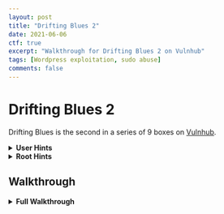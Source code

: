 ```yaml
---
layout: post
title: "Drifting Blues 2"
date: 2021-06-06
ctf: true
excerpt: "Walkthrough for Drifting Blues 2 on Vulnhub"
tags: [Wordpress exploitation, sudo abuse]
comments: false
---
```


# Drifting Blues 2

Drifting Blues is the second in a series of 9 boxes on [Vulnhub](https://www.vulnhub.com/series/driftingblues,424/).

<details><summary><strong>User Hints</strong></summary>
<ul>
    <li>Have you enumerated the directories for the website?
    <li>Have you added an appropriate entry to your hosts file to properly view the site?
    <li>A well known CMS is running on this server, how can it be exploited?
</ul>
</details>

<details><summary><strong>Root Hints</strong></summary>
<ul>
    <li>What is one of the first commands ran to check the user's privileges to run elevated commands?
    <li>How can we exploit the executable listed?
</ul>
</details>


## Walkthrough

<details><summary><strong>Full Walkthrough</strong></summary>
First, let's find the IP address of the host by utilizing:
**`netdiscover -i eth0`** 

from our Kali host. After a few moments, you should be able to uncover the IP of our target system.

![Drifting Blues 2 netdiscover](/assets/img/driftingblues-2-1.png)

Once you have discovered the IP, let's enumerate this host to determine what ports/services are open/running. To do this, let's run:

**`threader3000`**

and enter the IP uncovered by netdiscover when prompted:

![Drifting Blues 2 threader3000](/assets/img/driftingblues-2-2.png)

Once prompted, let nmap run it's default scan that is built in to threader3000.

![Drifting Blues 2 nmap](/assets/img/driftingblues-2-3.png)

It appears that we have anonymous FTP open, along with SSH and an HTTP server. Let's look at the FTP server first.

Logging into the FTP server took a few attempts, but the username for anonymous access ended up being **ftp**. After entering this username, the password did not matter. Once connected, I ran:

**`ls`** 

followed by:

**`get secret.jpg`**

to list the directory contents and download the only file present. 

![Drifting Blues 2 FTP](/assets/img/driftingblues-2-4.png)

I opened the image file and didn't notice anything strange, and various steganography tools did not detect anything in the image.

With no luck here, I turned to the website running on port 80. Pulling up the initial website presented me with the following:

![Drifting Blues 2 initial website](/assets/img/driftingblues-2-5.png)

I decided to  enumerate the website with dirsearch by running:

**`python3 dirsearch.py -u http://<victim ip> -w /usr/share/wordlists/dirbuster/directory-list-lowerase-2.3-medium.txt`**

After a few minutes, the **/blog/** subdirectory was discovered.

![driftingblues-2-6](/assets/img/driftingblues-2-6.png)

Visiting this directory presented us with the following website. However, it appeared that it did not load properly. Placing my mouse over one of the titles showed that the website hostname was driftingblues.box:

![Drifting Blues 2 /blog/ website](/assets/img/driftingblues-2-7.png)

I edited my attacker pc's /etc/hosts file with:

**nano /etc/hosts**

and added the appropriate entry as shown below.

![Drifting Blues 2 /etc/hosts edit](/assets/img/driftingblues-2-8.png)

I then reloaded the website to see if it updated the appearance:

![Drifting Blues 2 /blog/ website properly loaded](/assets/img/driftingblues-2-9.png)

Based on prior experience with the layout of this site, I was pretty positive it was a WordPress website. I decided to run WPScan with the following parameters to enumerate the first 20 users on the box:

**`wpscan --url http://driftingblues.box/blog -e u1-20`**

![Drifting Blues 2 WPScan 1](/assets/img/driftingblues-2-10.png)

![Drifting Blues 2 WPScan 2](/assets/img/driftingblues-2-11.png)

![Drifting Blues 2 WPScan 3](/assets/img/driftingblues-2-12.png)

As shown above, the **albert** user was uncovered as part of this scan. Next, I used WPScan again with a different set of parameters to brute force the user password:

**`wpscan --url http://driftingblues.box/blog --passwords /usr/share/wordlists/rockyou.txt --usernames albert`**

![Drifting Blues 2 WPScan 4](/assets/img/driftingblues-2-13.png)

![Drifting Blues 2 WPScan 5](/assets/img/driftingblues-2-14.png)

After a few moments, the password of **scotland1** was uncovered. Next, I navigated to the admin login page located at **http://driftingblues.box/blog/wp-login.php** and logged in with the credentials uncovered by WPScan.

![Drifting Blues 2 WordPress Login](/assets/img/driftingblues-2-15.png)

Next, I clicked on **Appearance** on the left hand menu followed by **Theme Editor**. Once loaded, I clicked on the **404 Template** on the right hand side.

![Drifting Blues 2 WordPress edit theme](/assets/img/driftingblues-2-16.png)

Next, I copied Pentestmonkey's [Reverse PHP Shell](https://raw.githubusercontent.com/pentestmonkey/php-reverse-shell/master/php-reverse-shell.php) script and overwrote what was present in this template with that shell.

![Drifting Blues 2 Pentestmonkey Reverse PHP Shell](/assets/img/driftingblues-2-17.png)



![Drifting Blues 2 WordPress overwrite 404 Template](/assets/img/driftingblues-2-18.png)

After editing the IP address to match that of my attacker box in the WordPress Template I clicked on **Update File** to save my changes. Next, I opened up a netcat listener from terminal on my attacker box to catch a reverse shell with:

**`nc -nvlp 1234`**

![Drifting Blues 2 nc listener](/assets/img/driftingblues-2-19.png)

After starting the listener, I navigated to one of the blog entries and added **/a** to the url to force a 404 error page. 

![Drifting Blues 2 WordPress 404](/assets/img/driftingblues-2-20.png)

I then returned to my reverse shell and noticed I had a reverse shell as the **www-data** user:

![Drifting Blues 2 Reverse Shell caught](/assets/img/driftingblues-2-21.png)

I then upgraded my shell to a TTY Python shell with:

**`python -c 'import pty; pty.spawn("/bin/sh")'`**

![Drifting Blues 2 shell upgrade](/assets/img/driftingblues-2-22.png)

Next, I ran a few command to enumerate the user home directory and noticed I had read access to their **.ssh** folder and **id_rsa** ssh key. The command entered to naviate here were as follows:

**`cd /home`**

**`ls`**

**`cd freddie`**

**`ls -al`**

**`cd .ssh`**

**`ls -al`**

![Drifting Blues 2 enumerate /home directory](/assets/img/driftingblues-2-23.png)

Next, I used cat to display the contents of the **id_rsa** file with:

**`cat id_rsa`**

![Drifting Blues 2 cat id_rsa](/assets/img/driftingblues-2-24.png)

I then highlighted and copied this and saved it to a file on my attacker box:

![Drifting Blues 2 save id_rsa key locally](/assets/img/driftingblues-2-25.png)

Next, I changed permissions on this file with:

**`chmod 600 id_rsa`**

and then ran:

**`ssh -i id_rsa freddie@<victim ip address>`**

to connect as freddie via SSH, which was successful as shown below.

![Drifting Blues 2 SSH](/assets/img/driftingblues-2-26.png)

Now that we are logged in as freddie, I ran:

**`ls`**

and noticed the user.txt file in this folder. I then used:

**`cat user.txt`**

to display this flag's contents.

![Drifting Blues 2 user flag](/assets/img/driftingblues-2-27.png)

Next, I decided to see what sudo permissions freddie had, if any, so I ran:

**`sudo -l`**

![Drifting Blues 2 sudo -l](/assets/img/driftingblues-2-28.png)

It appears that this user can run nmap as root without a password. I used [GTFOBins](https://gtfobins.github.io/#) and uncovered that there was a way to create a temporary script file and execute it as nmap, which in this case would lead to a root shell:

![Drifting Blues 2 GTFOBins nmap privesc](/assets/img/driftingblues-2-29.png)

At this point, as the root user, all we needed to do to retrieve the final flag were the following commands:

**`cd /root`**

**`ls -al`**

**`cat root.txt`**

![Drifting Blues 2 root flag](/assets/img/driftingblues-2-30.png)

And that's the end of Drifting Blues 2!

</details>
